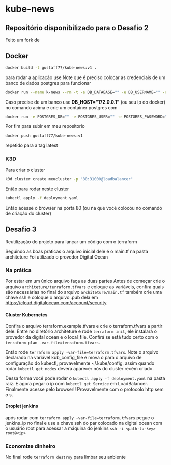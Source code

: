 # kube-news

## Repositório disponibilizado para o Desafio 2
Feito um fork de 

## Docker
```sh
docker build -t gustaff77/kube-news:v1 .
```
para rodar a aplicação use
Note que é preciso colocar as credenciais de um banco de dados postgres para funcionar
```sh
docker run --name k-news --rm -t -e DB_DATABASE="" -e DB_USERNAME="" -e DB_PASSWORD="" -e DB_HOST="" gustaff77/kube-news 
```

Caso precise de um banco use **DB_HOST="172.0.0.1"** (ou seu ip do docker) no comando acima e crie um container postgres com 
```sh
docker run -e POSTGRES_DB="" -e POSTGRES_USER="" -e POSTGRES_PASSWORD="" -e DB_HOST="127.0.0.1" postgres:15.0-alpine 
```

Por fim para subir em meu repositorio
```sh
docker push gustaff77/kube-news:v1
```
repetido para a tag latest


### K3D
Para criar o cluster
```sh
k3d cluster create meucluster -p "80:31000@loadbalancer"
```
Então para rodar neste cluster
```sh
kubectl apply -f deployment.yaml
```
Então acesse o browser na porta 80 (ou na que você colocou no comando de criação do cluster)

## Desafio 3
Reutilização do projeto para lançar um código com o terraform

Seguindo as boas práticas o arquivo inicial dele é o main.tf na pasta architeture
Foi utilizado o provedor Digital Ocean

### Na prática
Por estar em um único arquivo faça as duas partes
Antes de começar crie o arquivo `architeture/terraform.tfvars` e coloque as variáveis, confira quais são necessárias no final do arquivo `architeture/main.tf` também crie uma chave ssh e coloque o arquivo .pub dela em https://cloud.digitalocean.com/account/security

#### Cluster Kubernetes
Confira o arquivo terraform.example.tfvars e crie o terraform.tfvars a partir dele.
Entre no diretório architeture e rode `terraform init`, ele instalará o provedor da digital ocean e o local_file. Confirá se está tudo certo com o `terraform plan -var-file=terraform.tfvars`.

Então rode `terraform apply -var-file=terraform.tfvars`.
Note o arquivo declarado na variável kub_config_file  e mova o para o arquivo de configuração do kubectl, provavelmente ~/.kube/config, assim quando rodar `kubectl get nodes` deverá aparecer nós do cluster recém criado.

Dessa forma você pode rodar o `kubectl apply -f deployment.yaml` na pasta raiz. E agora pegar o ip com `kubectl get Service` em LoadBalancer. Finalmente acesse pelo browser!! Provavelmente com o protocolo http sem o s.

#### Droplet jenkins
após rodar com `terraform apply -var-file=terraform.tfvars` pegue o jenkins_ip no final e use a chave ssh do par colocado na digital ocean com o usuário root para acessar a máquina do jenkins
`ssh -i <path-to-key> root@<ip>`

### Economize dinheiro
No final rode `terraform destroy` para limbar seu anbiente
